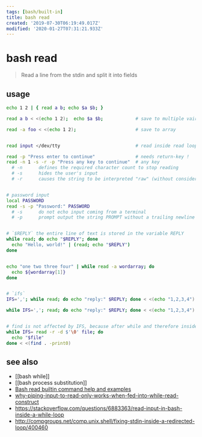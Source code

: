 ```yaml
---
tags: [bash/built-in]
title: bash read
created: '2019-07-30T06:19:49.017Z'
modified: '2020-01-27T07:31:21.933Z'
---
```


# bash read

> Read a line from the stdin and split it into fields

## usage
```sh
echo 1 2 | { read a b; echo $a $b; }

read a b < <(echo 1 2);  echo $a $b;            # save to multiple vairables

read -a foo < <(echo 1 2);                      # save to array


read input </dev/tty                            # read inside read loop

read -p "Press enter to continue"               # needs return-key !
read -n 1 -s -r -p "Press any key to continue"  # any key
  # -n      defines the required character count to stop reading
  # -s      hides the user's input
  # -r      causes the string to be interpreted "raw" (without considering backslash escapes)


# password input
local PASSWORD
read -s -p "Password:" PASSWORD
  # -s      do not echo input coming from a terminal
  # -p      prompt output the string PROMPT without a trailing newline before attempting to read


# `$REPLY` the entire line of text is stored in the variable REPLY
while read; do echo "$REPLY"; done
  echo "Hello, world!" | (read; echo "$REPLY")
done


echo "one two three four" | while read -a wordarray; do
  echo ${wordarray[1]}
done


# `ifs`
IFS=','; while read; do echo "reply:" $REPLY; done < <(echo "1,2,3,4")

while IFS=','; read; do echo "reply:" $REPLY; done < <(echo "1,2,3,4")


# find is not affected by IFS, because after while and therefore inside loop
while IFS= read -r -d $'\0' file; do
  echo "$file"
done < <(find . -print0)
```

## see also
- [[bash while]]
- [[bash process substitution]]
- [Bash read builtin command help and examples](https://www.computerhope.com/unix/bash/read.htm)
- [why-piping-input-to-read-only-works-when-fed-into-while-read-construct](https://stackoverflow.com/questions/13763942/why-piping-input-to-read-only-works-when-fed-into-while-read-construct)
- https://stackoverflow.com/questions/6883363/read-input-in-bash-inside-a-while-loop
- http://compgroups.net/comp.unix.shell/fixing-stdin-inside-a-redirected-loop/400460
